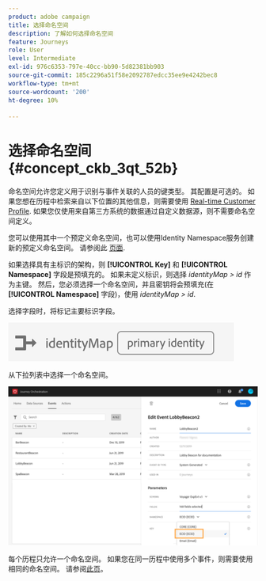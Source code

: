 ```yaml
---
product: adobe campaign
title: 选择命名空间
description: 了解如何选择命名空间
feature: Journeys
role: User
level: Intermediate
exl-id: 976c6353-797e-40cc-bb90-5d82381bb903
source-git-commit: 185c2296a51f58e2092787edcc35ee9e4242bec8
workflow-type: tm+mt
source-wordcount: '200'
ht-degree: 10%

---
```


# 选择命名空间 {#concept_ckb_3qt_52b}

命名空间允许您定义用于识别与事件关联的人员的键类型。 其配置是可选的。 如果您想在历程中检索来自以下位置的其他信息，则需要使用 [Real-time Customer Profile](https://experienceleague.adobe.com/docs/experience-platform/profile/home.html?lang=zh-Hans). 如果您仅使用来自第三方系统的数据通过自定义数据源，则不需要命名空间定义。

您可以使用其中一个预定义命名空间，也可以使用Identity Namespace服务创建新的预定义命名空间。 请参阅此 [页面](https://experienceleague.adobe.com/docs/experience-platform/identity/home.html?lang=zh-Hans).

如果选择具有主标识的架构，则 **[!UICONTROL Key]** 和 **[!UICONTROL Namespace]** 字段是预填充的。 如果未定义标识，则选择 _identityMap > id_ 作为主键。 然后，您必须选择一个命名空间，并且密钥将会预填充(在 **[!UICONTROL Namespace]** 字段)，使用 _identityMap > id_.

选择字段时，将标记主要标识字段。

![](../assets/primary-identity.png)


从下拉列表中选择一个命名空间。

![](../assets/journey17.png)

每个历程只允许一个命名空间。 如果您在同一历程中使用多个事件，则需要使用相同的命名空间。 请参阅[此页](../building-journeys/journey.md)。
